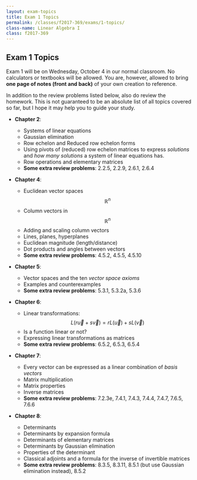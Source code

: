 ```yaml
---
layout: exam-topics
title: Exam 1 Topics
permalink: /classes/f2017-369/exams/1-topics/
class-name: Linear Algebra I
class: f2017-369
---
```


## Exam 1 Topics

Exam 1 will be on Wednesday, October 4 in our normal classroom. No calculators
or textbooks will be allowed. You are, however, allowed to bring **one page of
notes (front and back)** of your own creation to reference.

In addition to the review problems listed below, also do review the homework.
This is not guaranteed to be an absolute list of all topics covered so far, but
I hope it may help you to guide your study.

+   **Chapter 2**:
    +   Systems of linear equations
    +   Gaussian elimination
    +   Row echelon and Reduced row echelon forms
    +   Using pivots of (reduced) row echelon matrices to express *solutions*
        and *how many solutions* a system of linear equations has.
    +   Row operations and elementary matrices
    +   **Some extra review problems**: 2.2.5, 2.2.9, 2.6.1, 2.6.4
    
+   **Chapter 4**:
    +   Euclidean vector spaces $$\mathbb R^n$$
    +   Column vectors in $$\mathbb R^n$$
    +   Adding and scaling column vectors
    +   Lines, planes, hyperplanes
    +   Euclidean magnitude (length/distance)
    +   Dot products and angles between vectors
    +   **Some extra review problems**: 4.5.2, 4.5.5, 4.5.10

+   **Chapter 5**:
    +   Vector spaces and the ten *vector space axioms*
    +   Examples and counterexamples
    +   **Some extra review problems**: 5.3.1, 5.3.2a, 5.3.6

+   **Chapter 6**:
    +   Linear transformations: $$L(r\vec u + s\vec v) = rL(\vec u) + sL(\vec v)$$
    +   Is a function linear or not?
    +   Expressing linear transformations as matrices
    +   **Some extra review problems**: 6.5.2, 6.5.3, 6.5.4

+   **Chapter 7**:
    +   Every vector can be expressed as a linear combination of *basis vectors*
    +   Matrix multiplication
    +   Matrix properties
    +   Inverse matrices
    +   **Some extra review problems**: 7.2.3e, 7.4.1, 7.4.3, 7.4.4, 7.4.7, 7.6.5, 7.6.6

+   **Chapter 8**:
    +   Determinants
    +   Determinants by expansion formula
    +   Determinants of elementary matrices
    +   Determinants by Gaussian elimination
    +   Properties of the determinant
    +   Classical adjoints and a formula for the inverse of invertible matrices
    +   **Some extra review problems**: 8.3.5, 8.3.11, 8.5.1 (but use Gaussian
        elimination instead), 8.5.2
